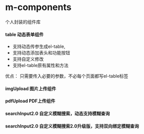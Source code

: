 # m-components
个人封装的组件库

#### table 动态表单组件
- 支持动态传参生成el-table,
- 支持动态添加表头和功能按钮
- 支持自定义修改
- 支持el-table原有属性和方法

优点： 只需要传入必要的参数，不必每个页面都写el-table标签

#### imgUpload 图片上传组件
#### pdfUpload PDF上传组件
#### searchInput2.0 自定义模糊搜索，动态支持模糊查询
#### searchInput2.0 自定义模糊搜索2.0升级版，支持双向绑定模糊查询